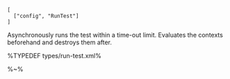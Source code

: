 ```## runTest
[
  ["config", "RunTest"]
]
```

Asynchronously runs the test within a time-out limit. Evaluates the contexts beforehand and destroys them after.

%TYPEDEF types/run-test.xml%

%~%